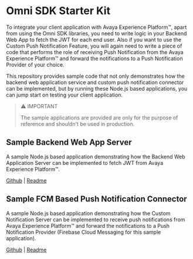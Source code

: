 # Omni SDK Starter Kit

To integrate your client application with Avaya Experience Platform™, apart from using the Omni SDK libraries, you need to write logic in your Backend Web App to fetch the JWT for each end user. Also if you want to use the Custom Push Notification Feature, you will again need to write a piece of code that performs the role of receiving Push Notification from the Avaya Experience Platform™ and forward the notifications to a Push Notification Provider of your choice.

This repository provides sample code that not only demonstrates how the backend web application service and custom push notification connector can be implemented, but by running these Node.js based applications, you can jump start on testing your client application.

> :warning: IMPORTANT
>
> The sample applications are provided are only for the purpose of reference and shouldn't be used in production.

## Sample Backend Web App Server

A sample Node.js based application demonstrating how the Backend Web Application Server can be implemented to fetch JWT from Avaya Experience Platform™.

[Github](sample-web-app-server/) | [Readme](sample-web-app-server/README.md)

## Sample FCM Based Push Notification Connector

A sample Node.js based application demonstrating how the Custom Notification Server can be implemented to receive push notifications from Avaya Experience Platform™ and forward the notifications to a Push Notification Provider (Firebase Cloud Messaging for this sample application).

[Github](sample-fcm-push-notification-server/) | [Readme](sample-fcm-push-notification-server/README.md)
